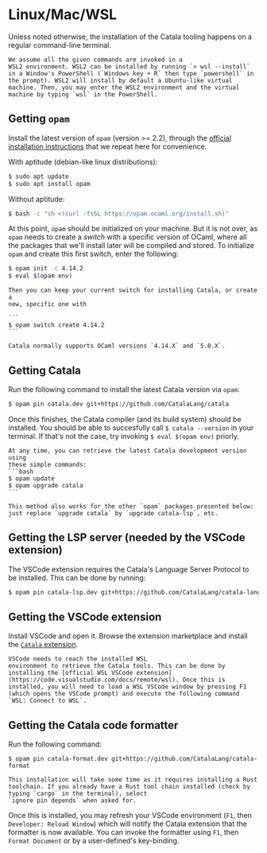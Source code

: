 # Linux/Mac/WSL

<div id="tocw"></div>

Unless noted otherwise, the installation of the Catala tooling happens
on a regular command-line terminal.

~~~admonish info title="For WSL2 users" collapsible=true
We assume all the given commands are invoked in a
WSL2 environment. WSL2 can be installed by running `> wsl --install`
in a Window's PowerShell (`Windows key + R` then type `powershell` in
the prompt). WSL2 will install by default a Ubuntu-like virtual
machine. Then, you may enter the WSL2 environment and the virtual
machine by typing `wsl` in the PowerShell.
~~~

## Getting `opam`

Install the latest version of `opam` (version >= 2.2), through
the [official installation instructions](https://opam.ocaml.org/doc/Install.html)
that we repeat here for convenience.

With aptitude (debian-like linux distributions):
```bash
$ sudo apt update
$ sudo apt install opam
```
Without aptitude:
```bash
$ bash -c "sh <(curl -fsSL https://opam.ocaml.org/install.sh)"
```

At this point, `opam` should be initialized on your machine. But it is not over,
as `opam` needs to create a *switch* with a specific version of OCaml, where
all the packages that we'll install later will be compiled and stored. To
initialize `opam` and create this first switch, enter the following:

```bash
$ opam init -c 4.14.2
$ eval $(opam env)
```

~~~admonish question title="What if I already have `opam`?"
Then you can keep your current switch for installing Catala, or create a
new, specific one with

```
$ opam switch create 4.14.2
```

Catala normally supports OCaml versions `4.14.X` and `5.0.X`.
~~~

## Getting Catala

Run the following command to install the latest Catala version via `opam`:

```bash
$ opam pin catala.dev git+https://github.com/CatalaLang/catala
```

Once this finishes, the Catala compiler (and its build system) should
be installed. You should be able to succesfully call `$ catala
--version` in your terminal. If that's not the case, try invoking `$
eval $(opam env)` priorly.

~~~admonish tip title="Upgrading Catala"
At any time, you can retrieve the latest Catala development version using
these simple commands:
```bash
$ opam update
$ opam upgrade catala
```

This method also works for the other `opam` packages presented below:
just replace `upgrade catala` by `upgrade catala-lsp`, etc.
~~~

## Getting the LSP server (needed by the VSCode extension)

The VSCode extension requires the Catala's Language Server Protocol to be
installed. This can be done by running:

```bash
$ opam pin catala-lsp.dev git+https://github.com/CatalaLang/catala-language-server -y
```

## Getting the VSCode extension

Install VSCode and open it. Browse the extension marketplace and
install the [`Catala` extension](https://marketplace.visualstudio.com/items?itemName=catalalang.catala).

~~~admonish info title="For WSL2 installations" collapsible=true
VSCode needs to reach the installed WSL
environment to retrieve the Catala tools. This can be done by
installing the [official WSL VSCode extension](https://code.visualstudio.com/docs/remote/wsl). Once this is
installed, you will need to load a WSL VSCode window by pressing F1
(which opens the VSCode prompt) and execute the following command
`WSL: Connect to WSL`.
~~~

## Getting the Catala code formatter

Run the following command:
```shell
$ opam pin catala-format.dev git+https://github.com/CatalaLang/catala-format
```

~~~admonish note
This installation will take some time as it requires installing a Rust
toolchain. If you already have a Rust tool chain installed (check by typing `cargo` in the terminal), select
`ignore pin depends` when asked for.
~~~

Once this is installed, you may refresh your VSCode environment (`F1`, then
`Developer: Reload Window`) which will notify the Catala extension that the
formatter is now available. You can invoke the formatter using `F1`, then
`Format Document` or by a user-defined's key-binding.
